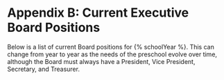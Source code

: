 # Appendix B: Current Executive Board Positions

Below is a list of current Board positions for {% schoolYear %}. This can change from year to year as
the needs of the preschool evolve over time, although the Board must always have a President,
Vice President, Secretary, and Treasurer.